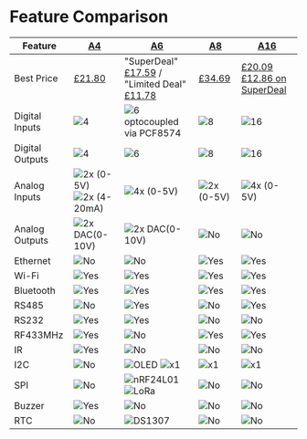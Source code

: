 
# Feature Comparison

| Feature  | [A4](https://www.kincony.com/kc868-a4-hardware-design-details.html) | [A6](https://www.kincony.com/kc868-a6-hardware-design-details.html) | [A8](https://www.kincony.com/kc868-a8-hardware-design-details.html) | [A16](https://www.kincony.com/esp32-board-16-channel-relay-hardware.html) |
| -------  | -- | -- | -- | --- |
| Best Price | [£21.80](https://s.click.aliexpress.com/e/_oCEdeWN)  | "SuperDeal" [£17.59](https://s.click.aliexpress.com/e/_oB5awDx) / "Limited Deal" [£11.78](https://s.click.aliexpress.com/e/_oom6Umz)   | [£34.69](https://s.click.aliexpress.com/e/_okOQ8vT)   | [£20.09](https://s.click.aliexpress.com/e/_opd0prF)  [£12.86 on SuperDeal](https://s.click.aliexpress.com/e/_olvWIp7)  |
| Digital Inputs | ![4](https://img.shields.io/badge/4x-green) | ![6 optocoupled via PCF8574](https://img.shields.io/badge/6x-green) | ![8](https://img.shields.io/badge/8x-green) | ![16](https://img.shields.io/badge/16x-green) | 
| Digital Outputs | ![4](https://img.shields.io/badge/4x&nbsp;relay-green)  | ![6](https://img.shields.io/badge/6x&nbsp;relay-green)  | ![8](https://img.shields.io/badge/8x&nbsp;relay-green)  | ![16](https://img.shields.io/badge/16x&nbsp;MOSFET-orange) |
| Analog Inputs | ![2x (0-5V)](https://img.shields.io/badge/2x&nbsp;0&ndash;5V-green) ![2x (4-20mA)](https://img.shields.io/badge/2x&nbsp;4&ndash;20mA-green) | ![4x (0-5V)](https://img.shields.io/badge/4x&nbsp;0&ndash;5V-green) | ![2x (0-5V)](https://img.shields.io/badge/2x&nbsp;0&ndash;5V-green) | ![4x (0-5V)](https://img.shields.io/badge/4x&nbsp;0&ndash;5V-green) |
| Analog Outputs | ![2x DAC(0-10V)](https://img.shields.io/badge/2x&nbsp;<10V-green) | ![2x DAC(0-10V)](https://img.shields.io/badge/2x&nbsp;<10V-green) | ![No](https://img.shields.io/badge/no-black) | ![No](https://img.shields.io/badge/no-black) |
| Ethernet | ![No](https://img.shields.io/badge/n&#47;a-black) | ![No](https://img.shields.io/badge/n&#47;a-black) | ![Yes](https://img.shields.io/badge/Ethernet-green) | ![Yes](https://img.shields.io/badge/Ethernet-green)|
| Wi-Fi    | ![Yes](https://img.shields.io/badge/yes-green) | ![Yes](https://img.shields.io/badge/yes-green) | ![Yes](https://img.shields.io/badge/yes-green) | ![Yes](https://img.shields.io/badge/yes-green) |
| Bluetooth    | ![Yes](https://img.shields.io/badge/Bluetooth-green) | ![Yes](https://img.shields.io/badge/Bluetooth-green) | ![Yes](https://img.shields.io/badge/Bluetooth-green) | ![Yes](https://img.shields.io/badge/Bluetooth-green) |
| RS485 | ![No](https://img.shields.io/badge/n&#47;a-black) | ![Yes](https://img.shields.io/badge/RS485-green) | ![No](https://img.shields.io/badge/n&#47;a-black) | ![Yes](https://img.shields.io/badge/RS485-green) |
| RS232 | ![Yes](https://img.shields.io/badge/RS232-green) | ![Yes](https://img.shields.io/badge/RS232-green) | ![No](https://img.shields.io/badge/n&#47;a-black)  | ![No](https://img.shields.io/badge/n&#47;a-black)  |
| RF433MHz | ![Yes](https://img.shields.io/badge/RF433-green) |  ![No](https://img.shields.io/badge/n&#47;a-black) | ![Yes](https://img.shields.io/badge/RF433-green) | ![Yes](https://img.shields.io/badge/RF433-green) |
| IR | ![Yes](https://img.shields.io/badge/IR-green) | ![No](https://img.shields.io/badge/n&#47;a-black) |  ![No](https://img.shields.io/badge/n&#47;a-black) |  ![No](https://img.shields.io/badge/n&#47;a-black)|
| I2C | ![No](https://img.shields.io/badge/no-black) | ![OLED](https://img.shields.io/badge/OLED-green) ![x1](https://img.shields.io/badge/1x&nbsp;4pin&nbsp;header-green) | ![x1](https://img.shields.io/badge/1x&nbsp;4pin&nbsp;header-green) | ![x1](https://img.shields.io/badge/1x&nbsp;4pin&nbsp;header-green) |
| SPI | ![No](https://img.shields.io/badge/n&#47;a-black) | ![nRF24L01](https://img.shields.io/badge/nRF24L01-green) ![LoRa](https://img.shields.io/badge/LoRa-green)  |![No](https://img.shields.io/badge/n&#47;a-black) |![No](https://img.shields.io/badge/n&#47;a-black)|
| Buzzer | ![Yes](https://img.shields.io/badge/Buzzer-green)  | ![No](https://img.shields.io/badge/n&#47;a-black) | ![No](https://img.shields.io/badge/n&#47;a-black) | ![No](https://img.shields.io/badge/n&#47;a-black) |
| RTC | ![No](https://img.shields.io/badge/no-black) | ![DS1307](https://img.shields.io/badge/DS1307-green)  | ![No](https://img.shields.io/badge/no-black) | ![No](https://img.shields.io/badge/no-black) |
